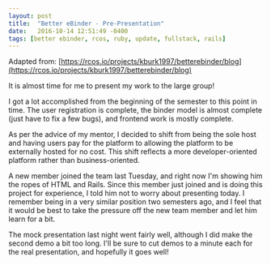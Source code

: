 ```yaml
---
layout: post
title:  "Better eBinder - Pre-Presentation"
date:   2016-10-14 12:51:49 -0400
tags: [better ebinder, rcos, ruby, update, fullstack, rails]
---
```

Adapted from: [https://rcos.io/projects/kburk1997/betterebinder/blog](https://rcos.io/projects/kburk1997/betterebinder/blog)

It is almost time for me to present my work to the large group!

I got a lot accomplished from the beginning of the semester to this point in time. The user registration is complete, the binder model is almost complete (just have to fix a few bugs), and frontend work is mostly complete.

As per the advice of my mentor, I decided to shift from being the sole host and having users pay for the platform to allowing the platform to be externally hosted for no cost. This shift reflects a more developer-oriented platform rather than business-oriented.

A new member joined the team last Tuesday, and right now I'm showing him the ropes of HTML and Rails. Since this member just joined and is doing this project for experience, I told him not to worry about presenting today. I remember being in a very similar position two semesters ago, and I feel that it would be best to take the pressure off the new team member and let him learn for a bit.

The mock presentation last night went fairly well, although I did make the second demo a bit too long. I'll be sure to cut demos to a minute each for the real presentation, and hopefully it goes well!